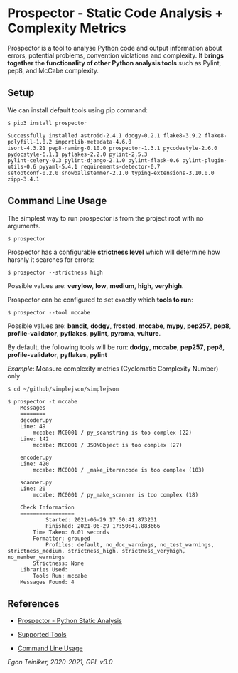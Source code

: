 # Prospector - Static Code Analysis + Complexity Metrics

Prospector is a tool to analyse Python code and output information about errors, 
potential problems, convention violations and complexity.
It **brings together the functionality of other Python analysis tools** such as Pylint, 
pep8, and McCabe complexity.


## Setup

We can install default tools using pip command:
```
$ pip3 install prospector

Successfully installed astroid-2.4.1 dodgy-0.2.1 flake8-3.9.2 flake8-polyfill-1.0.2 importlib-metadata-4.6.0 
isort-4.3.21 pep8-naming-0.10.0 prospector-1.3.1 pycodestyle-2.6.0 pydocstyle-6.1.1 pyflakes-2.2.0 pylint-2.5.3 
pylint-celery-0.3 pylint-django-2.1.0 pylint-flask-0.6 pylint-plugin-utils-0.6 pyyaml-5.4.1 requirements-detector-0.7 
setoptconf-0.2.0 snowballstemmer-2.1.0 typing-extensions-3.10.0.0 zipp-3.4.1
```	

## Command Line Usage 

The simplest way to run prospector is from the project root with no arguments.
```
$ prospector
```

Prospector has a configurable **strictness level** which will determine how harshly it searches for errors:
```
$ prospector --strictness high
```
Possible values are: **verylow**, **low**, **medium**, **high**, **veryhigh**.


Prospector can be configured to set exactly which **tools to run**:
```
$ prospector --tool mccabe
```
Possible values are: **bandit**, **dodgy**, **frosted**, **mccabe**, **mypy**, **pep257**, **pep8**, **profile-validator**, **pyflakes**, **pylint**, **pyroma**, **vulture**. 

By default, the following tools will be run: **dodgy**, **mccabe**, **pep257**, **pep8**, **profile-validator**, **pyflakes**, **pylint**

_Example_: Measure complexity metrics (Cyclomatic Complexity Number) only
```
$ cd ~/github/simplejson/simplejson

$ prospector -t mccabe
    Messages
    ========
    decoder.py
    Line: 49
        mccabe: MC0001 / py_scanstring is too complex (22)
    Line: 142
        mccabe: MC0001 / JSONObject is too complex (27)

    encoder.py
    Line: 420
        mccabe: MC0001 / _make_iterencode is too complex (103)

    scanner.py
    Line: 20
        mccabe: MC0001 / py_make_scanner is too complex (18)

    Check Information
    =================
            Started: 2021-06-29 17:50:41.873231
            Finished: 2021-06-29 17:50:41.883666
        Time Taken: 0.01 seconds
        Formatter: grouped
            Profiles: default, no_doc_warnings, no_test_warnings, strictness_medium, strictness_high, strictness_veryhigh, no_member_warnings
        Strictness: None
    Libraries Used: 
        Tools Run: mccabe
    Messages Found: 4
```



## References 
* [Prospector - Python Static Analysis](https://prospector.landscape.io/en/master/)

* [Supported Tools](http://prospector.landscape.io/en/master/supported_tools.html)

* [Command Line Usage](http://prospector.landscape.io/en/master/usage.html)

*Egon Teiniker, 2020-2021, GPL v3.0*